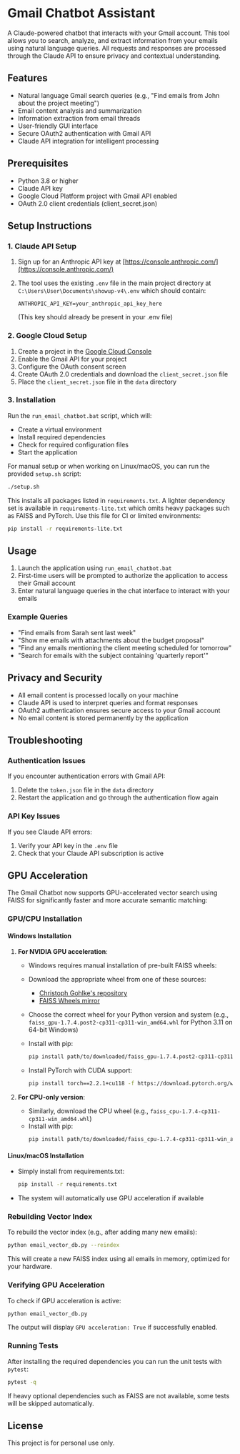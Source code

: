 # Gmail Chatbot Assistant

A Claude-powered chatbot that interacts with your Gmail account. This tool allows you to search, analyze, and extract information from your emails using natural language queries. All requests and responses are processed through the Claude API to ensure privacy and contextual understanding.

## Features

- Natural language Gmail search queries (e.g., "Find emails from John about the project meeting")
- Email content analysis and summarization
- Information extraction from email threads
- User-friendly GUI interface
- Secure OAuth2 authentication with Gmail API
- Claude API integration for intelligent processing

## Prerequisites

- Python 3.8 or higher
- Claude API key
- Google Cloud Platform project with Gmail API enabled
- OAuth 2.0 client credentials (client_secret.json)

## Setup Instructions

### 1. Claude API Setup

1. Sign up for an Anthropic API key at [https://console.anthropic.com/](https://console.anthropic.com/)
2. The tool uses the existing `.env` file in the main project directory at `C:\Users\User\Documents\showup-v4\.env` which should contain:

   ```env
   ANTHROPIC_API_KEY=your_anthropic_api_key_here
   ```

   (This key should already be present in your .env file)

### 2. Google Cloud Setup

1. Create a project in the [Google Cloud Console](https://console.cloud.google.com/)
2. Enable the Gmail API for your project
3. Configure the OAuth consent screen
4. Create OAuth 2.0 credentials and download the `client_secret.json` file
5. Place the `client_secret.json` file in the `data` directory

### 3. Installation

Run the `run_email_chatbot.bat` script, which will:

- Create a virtual environment
- Install required dependencies
- Check for required configuration files
- Start the application

For manual setup or when working on Linux/macOS, you can run the provided
`setup.sh` script:

```bash
./setup.sh
```

This installs all packages listed in `requirements.txt`.  A lighter dependency
set is available in `requirements-lite.txt` which omits heavy packages such as
FAISS and PyTorch.  Use this file for CI or limited environments:

```bash
pip install -r requirements-lite.txt
```

## Usage

1. Launch the application using `run_email_chatbot.bat`
2. First-time users will be prompted to authorize the application to access their Gmail account
3. Enter natural language queries in the chat interface to interact with your emails

### Example Queries

- "Find emails from Sarah sent last week"
- "Show me emails with attachments about the budget proposal"
- "Find any emails mentioning the client meeting scheduled for tomorrow"
- "Search for emails with the subject containing 'quarterly report'"

## Privacy and Security

- All email content is processed locally on your machine
- Claude API is used to interpret queries and format responses
- OAuth2 authentication ensures secure access to your Gmail account
- No email content is stored permanently by the application

## Troubleshooting

### Authentication Issues

If you encounter authentication errors with Gmail API:

1. Delete the `token.json` file in the `data` directory
2. Restart the application and go through the authentication flow again

### API Key Issues

If you see Claude API errors:

1. Verify your API key in the `.env` file
2. Check that your Claude API subscription is active

## GPU Acceleration

The Gmail Chatbot now supports GPU-accelerated vector search using FAISS for significantly faster and more accurate semantic matching:

### GPU/CPU Installation

#### Windows Installation

1. **For NVIDIA GPU acceleration**:
   - Windows requires manual installation of pre-built FAISS wheels:
   - Download the appropriate wheel from one of these sources:
     - [Christoph Gohlke's repository](https://www.lfd.uci.edu/~gohlke/pythonlibs/#faiss)
     - [FAISS Wheels mirror](https://github.com/kyonifer/faiss-wheels/releases)
   - Choose the correct wheel for your Python version and system (e.g., `faiss_gpu-1.7.4.post2-cp311-cp311-win_amd64.whl` for Python 3.11 on 64-bit Windows)
   - Install with pip:

     ```bash
     pip install path/to/downloaded/faiss_gpu-1.7.4.post2-cp311-cp311-win_amd64.whl
     ```
   - Install PyTorch with CUDA support:
     ```bash
     pip install torch==2.2.1+cu118 -f https://download.pytorch.org/whl/torch_stable.html
     ```

2. **For CPU-only version**:
   - Similarly, download the CPU wheel (e.g., `faiss_cpu-1.7.4-cp311-cp311-win_amd64.whl`)
   - Install with pip:
     ```bash
     pip install path/to/downloaded/faiss_cpu-1.7.4-cp311-cp311-win_amd64.whl
     ```

#### Linux/macOS Installation

- Simply install from requirements.txt:
  ```bash
  pip install -r requirements.txt
  ```
- The system will automatically use GPU acceleration if available

### Rebuilding Vector Index

To rebuild the vector index (e.g., after adding many new emails):

```bash
python email_vector_db.py --reindex
```

This will create a new FAISS index using all emails in memory, optimized for your hardware.

### Verifying GPU Acceleration

To check if GPU acceleration is active:

```bash
python email_vector_db.py
```

The output will display `GPU acceleration: True` if successfully enabled.

### Running Tests

After installing the required dependencies you can run the unit tests with
`pytest`:

```bash
pytest -q
```

If heavy optional dependencies such as FAISS are not available, some tests will
be skipped automatically.

## License

This project is for personal use only.
